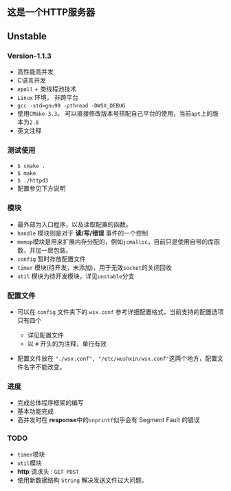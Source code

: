 ## 这是一个HTTP服务器

## Unstable

### Version-1.1.3

- 高性能高并发
- C语言开发
- `epoll` + 类线程池技术
- `Linux` 环境， 非跨平台
- `gcc -std=gnu99 -pthread -DWSX_DEBUG`
- 使用`CMake-3.3`。 可以直接修改版本号搭配自己平台的使用，当前`apt`上的版本为`2.8`
- 英文注释

### 测试使用
- `$ cmake .`
- `$ make`
- `$ ./httpd3`
- 配置参见下方说明

### 模块
- 最外部为入口程序，以及读取配置的函数。
- `handle` 模块则是对于 **读/写/错误** 事件的一个控制
- `memop`模块是用来扩展内存分配的，例如`jcmalloc`，目前只是使用自带的库函数，并加一层包装。
- `config` 暂时存放配置文件
- `timer` 模块(待开发，未添加)，用于无效`socket`的关闭回收
- `util` 模块为待开发模块，详见`unstable`分支

### 配置文件
- 可以在 `config` 文件夹下的 `wsx.conf` 参考详细配置格式，当前支持的配置选项只有四个
	- 详见配置文件
	- 以 `#` 开头的为注释，单行有效

- 配置文件放在 `"./wsx.conf", "/etc/wushxin/wsx.conf"`这两个地方，配置文件名字不能改变。

### 进度
- 完成总体程序框架的编写
- 基本功能完成
- 高并发时在 **response**中的`snprintf`似乎会有 Segment Fault 的错误

### TODO
- `timer`模块
- `util`模块
- **http** 请求头 : `GET POST`
- 使用新数据结构 `String` 解决发送文件过大问题。